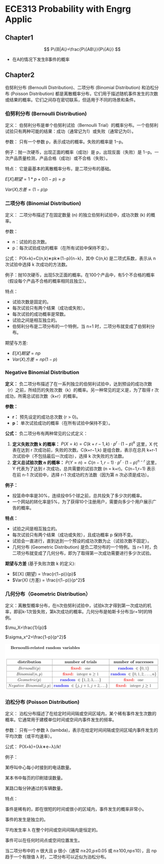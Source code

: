 # ECE313 Probability with Engrg Applic

## Chapter1

$$
P\{B|A\}=\frac{P\{AB\}}{P\{A\}}
$$



- 在A的情况下发生B事件的概率

## Chapter2

伯努利分布 (Bernoulli Distribution)、二项分布 (Binomial Distribution) 和泊松分布 (Poisson Distribution) 都是离散概率分布，它们用于描述随机事件发生的次数或结果的概率。它们之间存在密切联系，但适用于不同的场景和条件。

### 伯努利分布 (Bernoulli Distribution)

定义： 伯努利分布是单个伯努利试验（Bernoulli Trial）的概率分布。一个伯努利试验只有两种可能的结果：成功（通常记为1）或失败（通常记为0）。

参数： 只有一个参数 p，表示成功的概率。失败的概率是 1−p。

例子：抛一次硬币，出现正面的概率（成功）是 p，出现反面（失败）是 1−p。一次产品质量检测，产品合格（成功）或不合格（失败）。

特点： 它是最基本的离散概率分布，是二项分布的基础。

$E[X]期望=1*p+0(1-p)=p$

$Var(X)方差=(1-p)p$

### 二项分布 (Binomial Distribution)

定义： 二项分布描述了在固定数量 (n) 的独立伯努利试验中，成功次数 (k) 的概率。

参数：

- n：试验的总次数。
- p：每次试验成功的概率（在所有试验中保持不变）。

公式： P(X=k)=C(n,k)∗pk∗(1−p)(n−k)，其中 C(n,k) 是二项式系数，表示从 n 次试验中选择 k 次成功的方法数。

例子：抛10次硬币，出现5次正面的概率。在100个产品中，有5个不合格的概率（假设每个产品不合格的概率相同且独立）。

特点：

- 试验次数是固定的。
- 每次试验只有两个结果（成功或失败）。
- 每次试验的成功概率是常数。
- 试验之间是相互独立的。
- 伯努利分布是二项分布的一个特例，当 n=1 时，二项分布就变成了伯努利分布。

期望与方差:

- $E[X]期望=np$
- $Var(X)方差=np(1-p)$

### Negative Binomial Distribution

**定义：** 负二项分布描述了在一系列独立的伯努利试验中，达到预设的成功次数（r）之前，所经历的失败次数（k）的概率。另一种常见的定义是，为了取得 r 次成功，所需总试验次数（k+r）的概率。

**参数：**

- **r：** 预先设定的成功总次数 (r > 0)。
- **p：** 单次试验成功的概率（在所有试验中保持不变）。

**公式：** 负二项分布有两种常见的公式定义：

1. **定义失败次数 k 的概率：** $P(X=k) = C(k+r−1,k)⋅p^r⋅(1−p)^k$ 这里，X 代表在达到 r 次成功前，失败的次数。C(k+r−1,k) 是组合数，表示在总共 k+r-1 次试验中（不包括最后一次成功），选择 k 次失败的方法数。
2. **定义总试验次数 n 的概率：** $P(Y=n) = C(n−1,r−1)⋅p^r⋅(1−p)^{n−r}$ 这里，Y 代表为了达到 r 次成功，总共需要的试验次数 (n = k+r)。C(n−1,r−1) 表示在前 n-1 次试验中，选择 r-1 次成功的方法数（因为第 n 次必须是成功）。

**例子：**

- 投篮命中率是30%，连续投中5个球之前，总共投失了多少次的概率。
- 一个网站的转化率是5%，为了获得10个注册用户，需要向多少个用户展示广告的概率。

**特点：**

- 试验之间是相互独立的。
- 每次试验只有两个结果（成功或失败），且成功概率 p 保持不变。
- 试验会一直进行，直到达到一个预设的成功次数为止（试验次数不固定）。
- 几何分布 (Geometric Distribution) 是负二项分布的一个特例。当 r=1 时，负二项分布就变成了几何分布，即为了取得第一次成功需要进行多少次试验。

**期望与方差** (基于失败次数 k 的定义):

- $E[X] (期望) = \frac{r(1−p)}{p}$
- $Var(X) (方差) = \frac{r(1−p)}{p^2}$

### 几何分布（Geometric Distribution）

定义：离散型概率分布，在n次伯努利试验中，试验k次才得到第一次成功的机率，即前k-1次皆失败，第k次成功的概率。几何分布是帕斯卡分布当r=1时的特例。

$\mu_X=\frac{1}{p}$

$\sigma_x^2=\frac{1-p}{p^2}$

![image-20250815202321244](./assets/image-20250815202321244.png)

### 泊松分布 (Poisson Distribution)

定义： 泊松分布描述了在给定时间间隔或空间区域内，某个稀有事件发生次数的概率。它通常用于建模单位时间或空间内事件发生的频率。

参数： 只有一个参数 λ (lambda)，表示在给定时间间隔或空间区域内事件发生的平均次数（或平均速率）。

公式： P(X=k)=(λk∗e−λ)/k!

例子：

某呼叫中心每小时接到的电话数量。

某本书中每页的印刷错误数量。

某路口每分钟通过的车辆数量。

特点：

事件是稀有的，即在很短的时间或很小的区域内，事件发生的概率非常小。

事件的发生是独立的。

平均发生率 λ 在整个时间或空间间隔内是恒定的。

事件可以在任何时间点或空间位置发生。

当二项分布中的 n 很大且 p 很小（通常 n≥20,p≤0.05 或 n≥100,np≤10），且 np 趋于一个有限值 λ 时，二项分布可以近似为泊松分布。